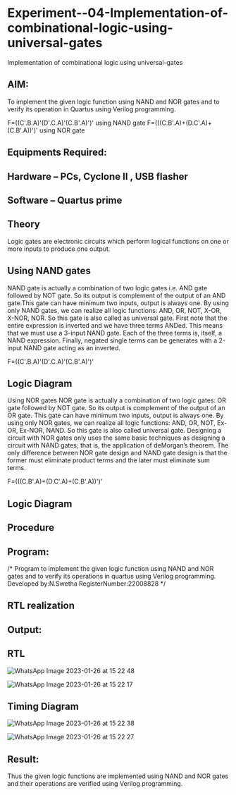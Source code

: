 # Experiment--04-Implementation-of-combinational-logic-using-universal-gates
Implementation of combinational logic using universal-gates
 
## AIM:
To implement the given logic function using NAND and NOR gates and to verify its operation in Quartus using Verilog programming.

F=((C'.B.A)'(D'.C.A)'(C.B'.A)')' using NAND gate
F=(((C.B'.A)+(D.C'.A)+(C.B'.A))')' using NOR gate
## Equipments Required:
## Hardware – PCs, Cyclone II , USB flasher
## Software – Quartus prime


## Theory
Logic gates are electronic circuits which perform logical functions on one or more inputs to produce one output. 

## Using NAND gates
NAND gate is actually a combination of two logic gates i.e. AND gate followed by NOT gate. So its output is complement of the output of an AND gate.This gate can have minimum two inputs, output is always one. By using only NAND gates, we can realize all logic functions: AND, OR, NOT, X-OR, X-NOR, NOR. So this gate is also called as universal gate. First note that the entire expression is inverted and we have three terms ANDed. This means that we must use a 3-input NAND gate. Each of the three terms is, itself, a NAND expression. Finally, negated single terms can be generates with a 2-input NAND gate acting as an inverted.

F=((C'.B.A)'(D'.C.A)'(C.B'.A)')'

## Logic Diagram

Using NOR gates
NOR gate is actually a combination of two logic gates: OR gate followed by NOT gate. So its output is complement of the output of an OR gate. This gate can have minimum two inputs, output is always one. By using only NOR gates, we can realize all logic functions: AND, OR, NOT, Ex-OR, Ex-NOR, NAND. So this gate is also called universal gate. Designing a circuit with NOR gates only uses the same basic techniques as designing a circuit with NAND gates; that is, the application of deMorgan’s theorem. The only difference between NOR gate design and NAND gate design is that the former must eliminate product terms and the later must eliminate sum terms.

F=(((C.B'.A)+(D.C'.A)+(C.B'.A))')'

## Logic Diagram
## Procedure
## Program:
/*
Program to implement the given logic function using NAND and NOR gates and to verify its operations in quartus using Verilog programming.
Developed by:N.Swetha
RegisterNumber:22008828
*/
## RTL realization

## Output:
## RTL

![WhatsApp Image 2023-01-26 at 15 22 48](https://user-images.githubusercontent.com/122199934/214807714-b9476bd0-6028-4e3e-9bbf-0c7fe2a844d6.jpg)


![WhatsApp Image 2023-01-26 at 15 22 17](https://user-images.githubusercontent.com/122199934/214807644-0a481206-899c-4c85-9ab8-ed233d752944.jpg)


## Timing Diagram

![WhatsApp Image 2023-01-26 at 15 22 38](https://user-images.githubusercontent.com/122199934/214807780-6e6c0b48-3f3c-477a-9e78-e550e1c8ff38.jpg)


![WhatsApp Image 2023-01-26 at 15 22 27](https://user-images.githubusercontent.com/122199934/214807810-90609b79-0533-4d77-817c-fac7dd6c9f4a.jpg)


## Result:
Thus the given logic functions are implemented using NAND and NOR gates and their operations are verified using Verilog programming.
